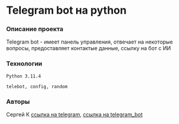 # Telegram bot на python
### Описание проекта
Telegram bot - имеет панель управления, отвечает на некоторые вопросы, 
предоставляет контактые данные, ссылку на бот с ИИ


### Технологии
`Python 3.11.4 ` 


```commandline
telebot, config, random
```

### Авторы
Сергей К [ссылка на telegram](https://t.me/magnus_red), [ссылка на telegram_bot](
https://t.me/presentation_mi_bot)   
